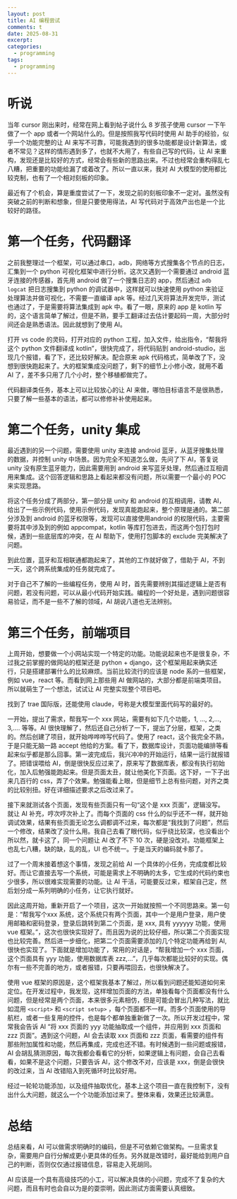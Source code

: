 ```yaml
---
layout: post
title: AI 编程尝试
comments: t
date: 2025-08-31
excerpt:
categories:
  - programming
tags:
  - programming
---
```



# 听说

当年 cursor 刚出来时，经常在网上看到帖子说什么 8 岁孩子使用 cursor 一下午做了一个 app 或者一个网站什么的。但是按照我写代码时使用 AI 助手的经验，似乎一个功能完整的让 AI 来写不可靠，可能我遇到的很多功能都是设计新算法，或者不常见？这样的情形遇到多了，也就不大用了，有些自己写的代码，让 AI 来重构，发现还是比较好的方式，经常会有些新的思路出来。不过也经常会重构得乱七八糟，把重要的功能给漏了或着改了。所以一直以来，我对 AI 大模型的使用都比较克制，也有了一个相对刻板的印象。

最近有了个机会，算是重度尝试了一下，发现之前的刻板印象不一定对。虽然没有突破之前的判断和想象，但是只要使用得法，AI 写代码对于高效产出也是一个比较好的路径。


# 第一个任务，代码翻译

之前我整理过一个框架，可以通过串口，adb，网络等方式搜集各个节点的日志，汇集到一个 python 可视化框架中进行分析。这次又遇到一个需要通过 android 蓝牙连接的传感器，首先用 android 做了一个搜集日志的 app，然后通过 `adb logcat` 把日志搜集到 python 的调试器中，这样就可以快速使用 python 来验证处理算法并做可视化，不需要一直编译 apk 等。经过几天将算法开发完毕，测试也通过了，于是需要将算法集成到 apk 中。看了一眼，原来的 app 是 kotlin 写的，这个语言简单了解过，但是不熟，要手工翻译过去估计要起码一周，大部分时间还会是熟悉语法。因此就想到了使用 AI。

打开 vs code 的灵码，打开对应的 python 工程，加入文件，给出指令，“帮我将这个 python 文件翻译成 kotlin”，很快完成了，将代码贴到 android-studio，出现几个报错，看了下，还比较好解决。配合原来 apk 代码格式，简单改了下，没想到很快跑起来了。大的框架集成没问题了，剩下的细节上小修小改，就用不着 AI 了，差不多只用了几个小时，整个移植都做完了。

代码翻译类任务，基本上可以比较放心的让 AI 来做，哪怕目标语言不是很熟悉，只要了解一些基本的语法，都可以修修补补使用起来。


# 第二个任务，unity 集成

最近遇到的另一个问题，需要使用 unity 来连接 android 蓝牙，从蓝牙搜集处理的数据，并控制 unity 中场景。因为完全不知道怎么做，先问了下 AI，答复说 unity 没有原生蓝牙能力，因此需要用到 android 来写蓝牙处理，然后通过互相调用来集成。这个回答逻辑和思路上看起来都没有问题，所以需要一个最小的 POC 来实现思路。

将这个任务分成了两部分，第一部分是 unity 和 android 的互相调用，请教 AI，给出了一些示例代码，使用示例代码，发现真能跑起来，整个原理是通的。第二部分涉及到 android 的蓝牙权限等，发现可以直接使用android 的权限代码，主要需要将其中涉及到的例如 appcompat，kotlin 等库打包进去，而这两个包打包时候，遇到一些底层库的冲突，在 AI 帮助下，使用打包脚本的 exclude 完美解决了问题。

到此位置，蓝牙和互相联通都跑起来了，其他的工作就好做了，借助于 AI，不到一天，这个跨系统集成的任务就完成了。

对于自己不了解的一些编程任务，使用 AI 时，首先需要辨别其描述逻辑上是否有问题，若没有问题，可以从最小代码开始实践。编程的一个好处是，遇到问题很容易验证，而不是一些不了解的领域，AI 胡说八道也无法辨别。


# 第三个任务，前端项目

上周开始，想要做一个小网站实现一个特定的功能。功能说起来也不是很复杂，不过我之前掌握的做网站的框架还是 python + django，这个框架用起来确实还行，只是搭建部署什么的比较麻烦。当前比较流行的应该是 node 系的一些框架，例如 vue，react 等。而看到网上那些用 AI 做网站的，大部分都是前端类项目。所以就萌生了一个想法，试试让 AI 完整实现整个项目吧。

找到了 trae 国际版，还能使用 claude，号称是大模型里面代码写的最好的。

一开始，提出了需求，帮我写一个 xxx 网站，需要有如下几个功能，1, &#x2026;, 2,&#x2026;, 3,&#x2026;. 等等。AI 很快理解了，然后还自己分析了一下，提出了分层，框架，之类的。然后创建了项目，就开始哗哗哗写代码了。使用了 react，这个我完全不熟，于是只能无脑一路 accept 他给的方案。看了下，数据库设计，页面功能编排等看起来似乎都是那么回事。第一波完成后，我兴冲冲的开始运行，结果一运行就报错了。把错误喂给 AI，倒是很快反应过来了，原来写了数据库表，都没有执行初始化，加入后勉强能跑起来。但是页面太丑，就让他美化下页面。这下好，一下子出来几百行的 css，弄了个效果。勉强能看上眼，但是细节上总有些问题，对齐之类的比较别扭。好在详细描述要求之后改过来了。

接下来就测试各个页面，发现有些页面只有一句“这个是 xxx 页面”，逻辑没写。就让 AI 补充，哼次哼次补上了。而每个页面的 css 什么的似乎还不一样，就开始调试效果，结果有些页面无论怎么调都调不过来，每次都是“我找到了问题”，然后一个修改，结果改了没什么用。我自己去看了眼代码，似乎绕比较深，也没看出个所以然，就卡这了，同一个问题让 AI 改了不下 10 次，硬是没改对。功能框架上也乱七八糟，缺的缺，乱的乱，UI 也不统一。于是当天的编码就卡那了。

过了一个周末接着想这个事情，发现之前给 AI 一个具体的小任务，完成度都比较好。而让它直接去写一个系统，可能是需求上不明确的太多，它生成的代码约束也少很多，所以很难实现需要的功能。让 AI 干活，可能要反过来，框架自己定，然后划分成一系列明确的小任务，让它执行就好。

因此这周开始，重新开启了一个项目，这次一开始就按照一个不同思路来。第一句是：“帮我写个xxx 系统，这个系统只有两个页面，其中一个是用户登录，用户使用邮箱和密码登录，登录后跳转到第二个页面，是 xxx, 具有 yyyyyy 功能，使用 vue 框架。”，这次也很快实现好了。而且因为说的比较仔细，所以第二个页面实现也比较完善。然后进一步细化，把第二个页面需要添加的几个特定功能再给到 AI, 很快也实现了。下面就是增加功能了，常用的对话是，“帮我增加一个 xxx 页面，这个页面具有 yyy 功能，使用数据库表 zzz,&#x2026;”，几乎每次都能比较好的实现。偶尔有一些不完善的地方，或者报错，只要再喂回去，也很快解决了。

使用 vue 框架的原因是，这个框架我基本了解过，所以看到问题还能知道如何来定位。在开发过程中，我发现，这样增加页面的方法，单独看每个页面都没有什么问题，但是经常是两个页面，本来很多元素相仿，但是可能会冒出几种写法，就比如混用 `<script>` 和 `<script setup>` ，每个页面都不一样。而多个页面使用的导航栏，或者一些复用的控件，也是每个都单独重新做了一次。所以开发过程中，常常我会告诉 AI “将 xxx 页面的 yyy 功能抽取成一个组件，并应用到 xxx 页面和 zzz 页面”。遇到这个问题，AI 会去读取 xxx 页面和 zzz 页面，看需要的组件有那些附加属性和功能，然后再集成，完成也还不错。有时候遇到一些问题或报错，AI 会胡乱猜测原因，每次我都会看看它的分析，如果逻辑上有问题，会自己去看看，如果不是这个问题，只要告诉 AI，这个修改不对，应该是 xxx，倒是会很快的改过来，当 AI 改错陷入到死循环时比较好用。

经过一轮轮功能添加，以及组件抽取优化，基本上这个项目一直在我控制下，没有出什么大问题，就这么一个个功能添加过来了。整体来看，效果还比较满意。


# 总结

总结来看，AI 可以做需求明确时的编码，但是不可依赖它做架构。一旦需求复杂，需要用户自行分解成更小更具体的任务。另外就是改错时，最好能给到用户自己的判断，否则仅仅通过报错信息，容易走入死胡同。

AI 应该是一个具有高级技巧的小工，可以解决具体的小问题，完成不了复杂的大问题，而且有时也会自以为是的耍崇明，因此测试方面需要认真细致。
